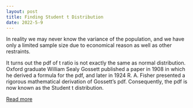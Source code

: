 ```yaml
---
layout: post
title: Finding Student t Distribution
date: 2022-5-9
---
```


In reality we may never know the variance of the population, and we have only a
limited sample size due to economical reason as well as other restraints.

It turns out the pdf of t ratio is not exactly the same as normal distribution. Oxford
graduate William Sealy Gossett published a paper in 1908 in which he derived a formula for
the pdf, and later in 1924 R. A. Fisher presented a rigorous mathematical derivation of Gossett’s
pdf. Consequently, the pdf is now known as the Student t distribution.

<a href="/pdf/t-final.pdf" target="_blank">Read more</a>
